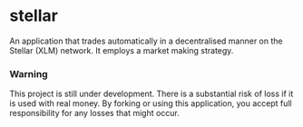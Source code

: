 # stellar
An application that trades automatically in a decentralised manner on the Stellar (XLM) network. It employs a market making strategy.

### Warning
This project is still under development. There is a substantial risk of loss if it is used with real money. By forking or using this application, you accept full responsibility for any losses that might occur.
